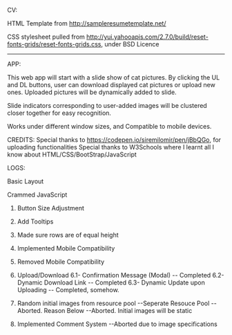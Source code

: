 CV:

HTML Template from http://sampleresumetemplate.net/

CSS stylesheet pulled from http://yui.yahooapis.com/2.7.0/build/reset-fonts-grids/reset-fonts-grids.css, under BSD Licence




------------------------------------------------------------------
APP:

This web app will start with a slide show of cat pictures. By clicking the UL and DL buttons, user can download displayed cat pictures or upload new ones. Uploaded pictures will be dynamically added to slide.

Slide indicators corresponding to user-added images will be clustered closer together for easy recognition.

Works under different window sizes, and
Compatible to mobile devices.

CREDITS:
	Special thanks to https://codepen.io/siremilomir/pen/jBbQGo, for uploading functionalities
	Special thanks to W3Schools where I learnt all I know about HTML/CSS/BootStrap/JavaScript



LOGS:

Basic Layout

Crammed JavaScript

1. Button Size Adjustment
2. Add Tooltips
3. Made sure rows are of equal height
4. Implemented Mobile Compatibility
5. Removed Mobile Compatibility


6. Upload/Download
	6.1- Confirmation Message (Modal) -- Completed
	6.2- Dynamic Download Link -- Completed
	6.3- Dynamic Update upon Uploading -- Completed, somehow.

7. Random initial images from resource pool
	--Seperate Resouce Pool
		--Aborted. Reason Below
	--Aborted. Initial images will be static


8. Implemented Comment System
	--Aborted due to image specifications

